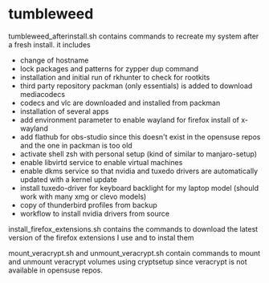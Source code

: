 # tumbleweed
tumbleweed_afterinstall.sh contains commands to recreate my system after a fresh install.
it includes
- change of hostname
- lock packages and patterns for zypper dup command
- installation and initial run of rkhunter to check for rootkits
- third party repository packman (only essentials) is added to download mediacodecs
- codecs and vlc are downloaded and installed from packman
- installation of several apps
- add environment parameter to enable wayland for firefox install of x-wayland
- add flathub for obs-studio since this doesn't exist in the opensuse repos and the one in packman is too old
- activate shell zsh with personal setup (kind of similar to manjaro-setup)
- enable libvirtd service to enable virtual machines
- enable dkms service so that nvidia and tuxedo drivers are automatically updated with a kernel update
- install tuxedo-driver for keyboard backlight for my laptop model (should work with many xmg or clevo models)
- copy of thunderbird profiles from backup
- workflow to install nvidia drivers from source

install_firefox_extensions.sh contains the commands to download the latest version of the firefox extensions I use and to instal them

mount_veracrypt.sh and unmount_veracrypt.sh contain commands to mount and unmount veracrypt volumes using cryptsetup since veracrypt is not available in opensuse repos.
